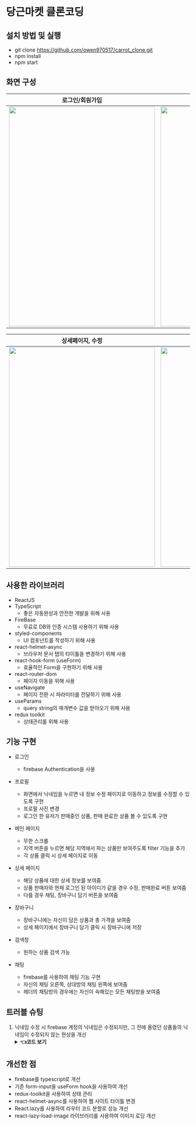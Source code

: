 # 당근마켓 클론코딩

## 설치 방법 및 실행

- git clone https://github.com/owen970517/carrot_clone.git
- npm install
- npm start

## 화면 구성

|        로그인/회원가입    |       프로필 수정     |
| :-------------------------: | :-----------------------------------------------: |
| <img width="400" height='600' src="https://github.com/owen970517/carrot_clone/assets/75247323/947e13b2-6779-4a62-864a-97f5d1431876" /> | <img width="400" height='600' src="https://github.com/owen970517/carrot_clone/assets/75247323/5945cda6-a3db-469b-aea5-dc23999b118f" />|


|          상세페이지, 수정             |     채팅, 장바구니   |
| :----------------------------: | :-----------------------------------: |
| <img width="400" height='600' src="https://github.com/owen970517/carrot_clone/assets/75247323/e625fc75-df62-4e87-9e05-94147d69792a"> | <img width="400" height='600' src="https://github.com/owen970517/carrot_clone/assets/75247323/79682c6c-dc57-4717-9b2c-9a2121cf266b"> |

## 사용한 라이브러리

- ReactJS
- TypeScript 
    - 좋은 자동완성과 안전한 개발을 위해 사용
- FireBase 
    - 무료로 DB와 인증 시스템 사용하기 위해 사용
- styled-components
    - UI 컴포넌트를 작성하기 위해 사용
- react-helmet-async 
    - 브라우저 문서 탭의 타이틀을 변경하기 위해 사용
- react-hook-form (useForm)
    - 효율적인 Form을 구현하기 위해 사용
- react-router-dom
    - 페이지 이동을 위해 사용
- useNavigate
    - 페이지 전환 시 파라미터를 전달하기 위해 사용 
- useParams
    - query string의 매개변수 값을 받아오기 위해 사용 
- redux toolkit
    - 상태관리를 위해 사용 

## 기능 구현 

- 로그인 
    - firebase Authentication을 사용 

- 프로필
    - 화면에서 닉네임을 누르면 내 정보 수정 페이지로 이동하고 정보를 수정할 수 있도록 구현 
    - 프로필 사진 변경
    - 로그인 한 유저가 판매중인 상품, 판매 완료한 상품 볼 수 있도록 구현

- 메인 페이지
    - 무한 스크롤
    - 지역 버튼을 누르면 해당 지역에서 파는 상품만 보여주도록 filter 기능을 추가
    - 각 상품 클릭 시 상세 페이지로 이동

- 상세 페이지
    - 해당 상품에 대한 상세 정보를 보여줌
    - 상품 판매자와 현재 로그인 된 아이디가 같을 경우 수정, 판매완료 버튼 보여줌
    - 다를 경우 채팅, 장바구니 담기 버튼을 보여줌

- 장바구니 
    - 장바구니에는 자신이 담은 상품과 총 가격을 보여줌 
    - 상세 페이지에서 장바구니 담기 클릭 시 장바구니에 저장

- 검색창 
    - 원하는 상품 검색 가능
 
- 채팅
    - firebase를 사용하여 채팅 기능 구현
    - 자신의 채팅 오른쪽, 상대방의 채팅 왼쪽에 보여줌
    - 헤더의 채팅방의 경우에는 자신이 속해있는 모든 채팅방을 보여줌 


## 트러블 슈팅 

1. 닉네임 수정 시 firebase 계정의 닉네임은 수정되지만, 그 전에 올렸던 상품들의 닉네임이 수정되지 않는 현상을 개선
    <details>
        <summary><b>👈코드 보기</b></summary>
        <div markdown="1">
            <ul>
                https://github.com/owen970517/carrot_clone/blob/47bbc85eb9507df782ad0d9008b6188817f27b99/src/Components/auth/Profile.tsx#L39-L50
            </ul>
            <ul>
                https://github.com/owen970517/carrot_clone/blob/47bbc85eb9507df782ad0d9008b6188817f27b99/src/Components/auth/Profile.tsx#L82-L87
            </ul>
        </div>
    </details>

## 개선한 점  

- firebase를 typescript로 개선
- 기존 form-input을 useForm hook을 사용하여 개선
- redux-toolkit을 사용하여 상태 관리
- react-helmet-async를 사용하여 웹 사이트 타이틀 변경
- React.lazy를 사용하여 라우터 코드 분할로 성능 개선 
- react-lazy-load-image 라이브러리를 사용하여 이미지 로딩 개선

